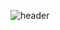 ![header](https://capsule-render.vercel.app/api?type=waving&color=cornflowerBlue&height=300&section=header&text=WELCOME&fontSize=90)
